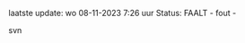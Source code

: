 laatste update: 
wo 08-11-2023  7:26   uur 
Status: FAALT - fout - 
<div class="service R">svn</div>